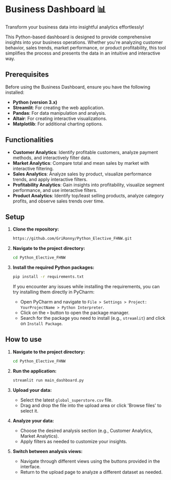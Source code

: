 # Business Dashboard 📊

Transform your business data into insightful analytics effortlessly!

This Python-based dashboard is designed to provide comprehensive insights into your business operations. Whether you're analyzing customer behavior, sales trends, market performance, or product profitability, this tool simplifies the process and presents the data in an intuitive and interactive way.

## Prerequisites

Before using the Business Dashboard, ensure you have the following installed:

- **Python (version 3.x)**
- **Streamlit**: For creating the web application.
- **Pandas**: For data manipulation and analysis.
- **Altair**: For creating interactive visualizations.
- **Matplotlib**: For additional charting options.

## Functionalities

- **Customer Analytics**: Identify profitable customers, analyze payment methods, and interactively filter data.
- **Market Analytics**: Compare total and mean sales by market with interactive filtering.
- **Sales Analytics**: Analyze sales by product, visualize performance trends, and apply interactive filters.
- **Profitability Analytics**: Gain insights into profitability, visualize segment performance, and use interactive filters.
- **Product Analytics**: Identify top/least selling products, analyze category profits, and observe sales trends over time.

## Setup

1. **Clone the repository:**

    ```bash
    https://github.com/GriRonny/Python_Elective_FHNW.git
    ```

2. **Navigate to the project directory:**

    ```bash
    cd Python_Elective_FHNW
    ```

3. **Install the required Python packages:**

    ```bash
    pip install -r requirements.txt
    ```

   If you encounter any issues while installing the requirements, you can try installing them directly in PyCharm:

    - Open PyCharm and navigate to `File > Settings > Project: YourProjectName > Python Interpreter`.
    - Click on the `+` button to open the package manager.
    - Search for the package you need to install (e.g., `streamlit`) and click on `Install Package`.

## How to use

1. **Navigate to the project directory:**

    ```bash
    cd Python_Elective_FHNW
    ```

2. **Run the application:**

    ```bash
    streamlit run main_dashboard.py
    ```

3. **Upload your data:**

    - Select the latest `global_superstore.csv` file.
    - Drag and drop the file into the upload area or click 'Browse files' to select it.

4. **Analyze your data:**

    - Choose the desired analysis section (e.g., Customer Analytics, Market Analytics).
    - Apply filters as needed to customize your insights.

5. **Switch between analysis views:**

    - Navigate through different views using the buttons provided in the interface.
    - Return to the upload page to analyze a different dataset as needed.
